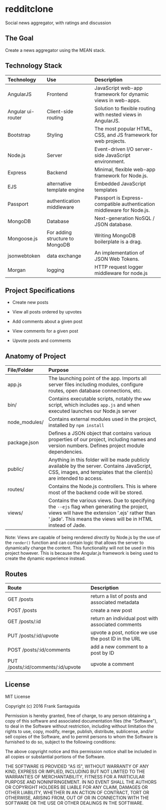 # redditclone
Social news aggregator, with ratings and discussion<br>

## The Goal
Create a news aggregator using the MEAN stack.

## Technology Stack


| Technology    	| Use           	  | Description     										  |
| :------------------|:-------------------| :----------------										  |
| AngularJS     	| Frontend 			  |JavaScript web-app framework for dynamic views in web-apps. |
| Angular ui-router | Client-side routing |Solution to flexible routing with nested views in AngularJS.|
| Bootstrap | Styling			  |The most popular HTML, CSS, and JS framework for web projects.|
| Node.js 			| Server     |Event-driven I/O server-side JavaScript environment.				  |
| Express   		| Backend 			  | Minimal, flexible web-app framework for Node.js.							  |
|EJS|alternative template engine|Embedded JavaScript templates|
|Passport|authentication middleware|Passport is Express-compatible authentication middleware for Node.js.|
| MongoDB			| Database			  |	Next-generation NoSQL / JSON database.            |
| Mongoose.js       | For adding structure to MongoDB |Writing MongoDB boilerplate is a drag. |
|jsonwebtoken|data exchange|An implementation of JSON Web Tokens.|
|Morgan | logging|HTTP request logger middleware for node.js|

## Project Specifications

* Create new posts

* View all posts ordered by upvotes

* Add comments about a given post

* View comments for a given post

* Upvote posts and comments

## Anatomy of Project
| File/Folder    	| Purpose           	  |
| :------------------|:-------------------|
| app.js		 			| The launching point of the app. Imports all server files including modules, configure routes, open database connections, etc.|
| bin/		 			| Contains executable scripts, notably the `www` script, which includes `app.js` and when executed launches our Node.js server    |
|node_modules/|Contains external modules used in the project, installed by `npm install`|
| package.json	 			| Defines a JSON object that contains various properties of our project, including names and version numbers. Defines project module dependencies.  |
| public/| Anything in this folder will be made publicly available by the server. Contains JavaScript, CSS, images, and templates that the client(s) are intended to access.     |
| routes/| Contains the Node.js controllers. This is where most of the backend code will be stored.     |
| views/| Contains the various views. Due to specifying the `--ejs` flag when generating the project, views will have the extension '.ejs' rather than '.jade'. This means the views will be in HTML instead of Jade.     |


Note: Views are capable of being rendered <i>directly</i> by Node.js
by the use of the `render()` function and can contain logic that allows
the server to dynamically change the content. This functionality will
not be used in this project however. This is because the Angular.js
framework is being used to create the dynamic experience instead.

## Routes
| Route       |Description|
| :------------------ |:-------------------         									  |
|GET /posts |    return a list of posts and associated metadata  |
|POST /posts |    create a new post  |
|GET /posts/:id |    return an individual post with associated comments  |
|PUT /posts/:id/upvote |    upvote a post, notice we use the post ID in the URL  |
|POST /posts/:id/comments|    add a new comment to a post by ID  |
|PUT /posts/:id/comments/:id/upvote|    upvote a comment  |

## License

MIT License

Copyright (c) 2016 Frank Santaguida

Permission is hereby granted, free of charge, to any person obtaining a copy
of this software and associated documentation files (the "Software"), to deal
in the Software without restriction, including without limitation the rights
to use, copy, modify, merge, publish, distribute, sublicense, and/or sell
copies of the Software, and to permit persons to whom the Software is
furnished to do so, subject to the following conditions:

The above copyright notice and this permission notice shall be included in all
copies or substantial portions of the Software.

THE SOFTWARE IS PROVIDED "AS IS", WITHOUT WARRANTY OF ANY KIND, EXPRESS OR
IMPLIED, INCLUDING BUT NOT LIMITED TO THE WARRANTIES OF MERCHANTABILITY,
FITNESS FOR A PARTICULAR PURPOSE AND NONINFRINGEMENT. IN NO EVENT SHALL THE
AUTHORS OR COPYRIGHT HOLDERS BE LIABLE FOR ANY CLAIM, DAMAGES OR OTHER
LIABILITY, WHETHER IN AN ACTION OF CONTRACT, TORT OR OTHERWISE, ARISING FROM,
OUT OF OR IN CONNECTION WITH THE SOFTWARE OR THE USE OR OTHER DEALINGS IN THE
SOFTWARE.
